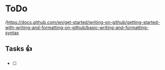 # ToDo
/https://docs.github.com/en/get-started/writing-on-github/getting-started-with-writing-and-formatting-on-github/basic-writing-and-formatting-syntax
<!-- This is the link for more informations -->
## Tasks :+1:
- [ ]  